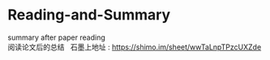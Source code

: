 # Reading-and-Summary
summary after paper reading  
阅读论文后的总结  
石墨上地址 : https://shimo.im/sheet/wwTaLnpTPzcUXZde  
